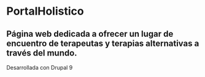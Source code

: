 # PortalHolistico

## Página web dedicada a ofrecer un lugar de encuentro de terapeutas y terapias alternativas a través del mundo.

Desarrollada con Drupal 9
